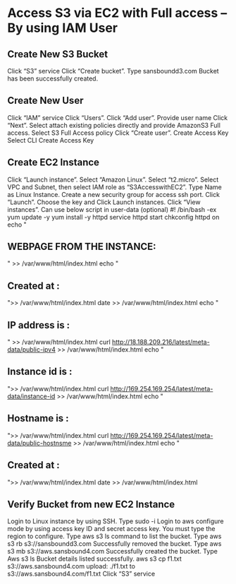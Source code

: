 # Access S3 via EC2 with Full access – By using IAM User

## Create New S3 Bucket
Click “S3” service
Click “Create bucket”.
Type sansboundd3.com
Bucket has been successfully created.

## Create New User
Click “IAM” service
Click “Users”.
Click “Add user”.
Provide user name
Click “Next”.
Select attach existing policies directly and provide AmazonS3 Full access.
Select S3 Full Access policy
Click “Create user”.
Create Access Key
Select CLI 
Create Access Key

## Create EC2 Instance
Click “Launch instance”.
Select “Amazon Linux”.
Select “t2.micro”.
Select VPC and Subnet, then select IAM role as “S3AccesswithEC2”.
Type Name as Linux Instance.
Create a new security group for access ssh port.
Click “Launch”.
Choose the key and Click Launch instances.
Click “View instances”.
Can use below script in user-data (optional)
#! /bin/bash -ex
yum update -y
yum install -y httpd
service httpd start
chkconfig httpd on
echo "<h2>WEBPAGE FROM THE INSTANCE: </h2>" >> /var/www/html/index.html
echo "<h2>Created at : </h2>">> /var/www/html/index.html
date >> /var/www/html/index.html
echo "<h2>IP address is : </h2>" >> /var/www/html/index.html
curl http://18.188.209.216/latest/meta-data/public-ipv4 >> /var/www/html/index.html
echo "<h2>Instance id is : </h2>">> /var/www/html/index.html
curl http://169.254.169.254/latest/meta-data/instance-id >> /var/www/html/index.html
echo "<h2>Hostname is : </h2>">> /var/www/html/index.html
curl http://169.254.169.254/latest/meta-data/public-hostnsme >> /var/www/html/index.html
echo "<h2>Created at : </h2>">> /var/www/html/index.html
date >> /var/www/html/index.html

## Verify Bucket from new EC2 Instance
Login to Linux instance by using SSH.
Type sudo -i
Login to aws configure mode by using access key ID and secret access key.  You must type the region to configure.
Type aws s3 ls command to list the bucket.
Type aws s3 rb s3://sansboundd3.com
Successfully removed the bucket.
Type aws s3 mb s3://aws.sansbound4.com
Successfully created the bucket.
Type Aws s3 ls
Bucket details listed successfully.
aws s3 cp f1.txt s3://aws.sansbound4.com
upload: ./f1.txt to s3://aws.sansbound4.com/f1.txt
Click “S3” service
